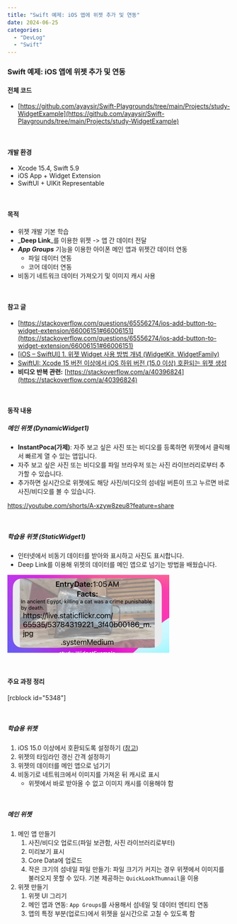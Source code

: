 ```yaml
---
title: "Swift 예제: iOS 앱에 위젯 추가 및 연동"
date: 2024-06-25
categories: 
  - "DevLog"
  - "Swift"
---
```


### **Swift 예제: iOS 앱에 위젯 추가 및 연동**

#### **전체 코드**

- [https://github.com/ayaysir/Swift-Playgrounds/tree/main/Projects/study-WidgetExample](https://github.com/ayaysir/Swift-Playgrounds/tree/main/Projects/study-WidgetExample)

 

#### **개발 환경**

- Xcode 15.4, Swift 5.9
- iOS App + Widget Extension
- SwiftUI + UIKit Representable

 

#### **목적**

- 위젯 개발 기본 학습
- _**Deep Link**_를 이용한 위젯 -> 앱 간 데이터 전달
- _**App Groups**_ 기능을 이용한 아이폰 메인 앱과 위젯간 데이터 연동
    - 파일 데이터 연동
    - 코어 데이터 연동
- 비동기 네트워크 데이터 가져오기 및 이미지 캐시 사용

 

#### **참고 글**

- [https://stackoverflow.com/questions/65556274/ios-add-button-to-widget-extension/66006151#66006151](https://stackoverflow.com/questions/65556274/ios-add-button-to-widget-extension/66006151#66006151)
- [\[iOS – SwiftUI\] 1. 위젯 Widget 사용 방법 개념 (WidgetKit, WidgetFamily)](https://ios-development.tistory.com/1131)
- [SwiftUI: Xcode 15 버전 이상에서 iOS 하위 버전 (15.0 이상) 호환되는 위젯 생성](http://yoonbumtae.com/?p=6582)
- **비디오 반복 관련:** [https://stackoverflow.com/a/40396824](https://stackoverflow.com/a/40396824)

 

#### **동작 내용**

##### **메인 위젯 (DynamicWidget1)**

- **InstantPoca(가제)**: 자주 보고 싶은 사진 또는 비디오를 등록하면 위젯에서 클릭해서 빠르게 열 수 있는 앱입니다.
- 자주 보고 싶은 사진 또는 비디오를 파일 브라우저 또는 사진 라이브러리로부터 추가할 수 있습니다.
- 추가하면 실시간으로 위젯에도 해당 사진/비디오의 섬네일 버튼이 뜨고 누르면 바로 사진/비디오를 볼 수 있습니다.

https://youtube.com/shorts/A-xzyw8zeu8?feature=share

 

##### **학습용 위젯 (StaticWidget1)**

- 인터넷에서 비동기 데이터를 받아와 표시하고 사진도 표시합니다.
- Deep Link를 이용해 위젯의 데이터를 메인 앱으로 넘기는 방법을 배웠습니다.

![](./assets/img/wp-content/uploads/2024/06/widget.jpg)

 

#### **주요 과정 정리**

\[rcblock id="5348"\]

 

##### **학습용 위젯**

1. iOS 15.0 이상에서 호환되도록 설정하기 ([참고](http://yoonbumtae.com/?p=6582))
2. 위젯의 타임라인 갱신 간격 설정하기
3. 위젯의 데이터를 메인 앱으로 넘기기
4. 비동기로 네트워크에서 이미지를 가져온 뒤 캐시로 표시
    - 위젯에서 바로 받아올 수 없고 이미지 캐시를 이용해야 함

 

##### **메인 위젯**

1. 메인 앱 만들기
    1. 사진/비디오 업로드(파일 보관함, 사진 라이브러리로부터)
    2. 미리보기 표시
    3. Core Data에 업로드
    4. 작은 크기의 섬네일 파일 만들기: 파일 크기가 커지는 경우 위젯에서 이미지를 불러오지 못할 수 있다. 기본 제공하는 `QuickLookThumnail`을 이용
2. 위젯 만들기
    1. 위젯 UI 그리기
    2. 메인 앱과 연동: `App Groups`를 사용해서 섬네일 및 데이터 엔티티 연동
    3. 앱의 특정 부분(업로드)에서 위젯을 실시간으로 고칠 수 있도록 함
